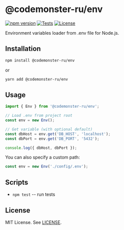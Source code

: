 # @codemonster-ru/env

[![npm
version](https://img.shields.io/npm/v/@codemonster-ru/env.svg?style=flat-square)](https://www.npmjs.com/package/@codemonster-ru/env)
[![Tests](https://github.com/codemonster-ru/env-js/actions/workflows/tests.yml/badge.svg)](https://github.com/codemonster-ru/env-js/actions)
[![License](https://img.shields.io/npm/l/@codemonster-ru/env.svg?style=flat-square)](LICENSE)

Environment variables loader from .env file for Node.js.

## Installation

```bash
npm install @codemonster-ru/env
```

or

```bash
yarn add @codemonster-ru/env
```

## Usage

```ts
import { Env } from '@codemonster-ru/env';

// Load .env from project root
const env = new Env();

// Get variable (with optional default)
const dbHost = env.get('DB_HOST', 'localhost');
const dbPort = env.get('DB_PORT', '5432');

console.log({ dbHost, dbPort });
```

You can also specify a custom path:

```ts
const env = new Env('./config/.env');
```

## Scripts

-   `npm test` -- run tests

## License

MIT License. See [LICENSE](LICENSE).
